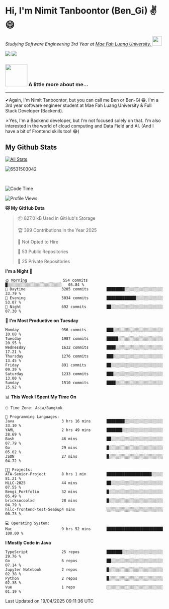 # Hi, I'm Nimit Tanboontor (Ben_Gi) ✌😄
<p><em>Studying Software Engineering 3rd Year at <a href="https://en.mfu.ac.th/home.html"> Mae Fah Luang University.
</a><img src="https://media.giphy.com/media/WUlplcMpOCEmTGBtBW/giphy.gif" width="30"> </em></p>


[![](https://img.shields.io/badge/linkedin-%230077B5.svg?style=for-the-badge&logo=linkedin)]([https://www.linkedin.com/in/thanaphoom-babparn/](https://www.linkedin.com/in/nimit-tanbooutor-798139246/))
[![](https://img.shields.io/badge/Medium-12100E?style=for-the-badge&logo=medium&logoColor=white)](https://medium.com/@nimittanbooutor)

### <img src="https://media.giphy.com/media/VgCDAzcKvsR6OM0uWg/giphy.gif" width="70"> A little more about me...  

<hr> <!-- Horizontal line -->

&#10004;Again, I'm Nimit Tanboontor, but you can call me Ben or Ben-Gi 😁. I'm a 3rd year software engineer student at Mae Fah Luang University & Full Stack Developer (Backend).

&#10007;Yes, I'm a Backend developer, but I'm not focused solely on that. I'm also interested in the world of cloud computing and Data Field and AI. (And I have a bit of Frontend skills too! 😂)


## My Github Stats

[![All Stats](https://github-readme-stats.vercel.app/api?username=6531503042&show_icons=true&theme=algolia)](https://github.com/6531503042)

<p><img align="center" src="https://github-readme-streak-stats.herokuapp.com/?user=6531503042&" alt="6531503042" /></p>

<br />


<!--START_SECTION:waka-->
![Code Time](http://img.shields.io/badge/Code%20Time-476%20hrs%209%20mins-blue)

![Profile Views](http://img.shields.io/badge/Profile%20Views-7-blue)

**🐱 My GitHub Data** 

> 📦 827.0 kB Used in GitHub's Storage 
 > 
> 🏆 399 Contributions in the Year 2025
 > 
> 🚫 Not Opted to Hire
 > 
> 📜 53 Public Repositories 
 > 
> 🔑 25 Private Repositories 
 > 
**I'm a Night 🦉** 

```text
🌞 Morning                554 commits         █░░░░░░░░░░░░░░░░░░░░░░░░   05.84 % 
🌆 Daytime                3205 commits        ████████░░░░░░░░░░░░░░░░░   33.79 % 
🌃 Evening                5034 commits        █████████████░░░░░░░░░░░░   53.07 % 
🌙 Night                  692 commits         ██░░░░░░░░░░░░░░░░░░░░░░░   07.30 % 
```
📅 **I'm Most Productive on Tuesday** 

```text
Monday                   956 commits         ███░░░░░░░░░░░░░░░░░░░░░░   10.08 % 
Tuesday                  1987 commits        █████░░░░░░░░░░░░░░░░░░░░   20.95 % 
Wednesday                1632 commits        ████░░░░░░░░░░░░░░░░░░░░░   17.21 % 
Thursday                 1276 commits        ███░░░░░░░░░░░░░░░░░░░░░░   13.45 % 
Friday                   891 commits         ██░░░░░░░░░░░░░░░░░░░░░░░   09.39 % 
Saturday                 1233 commits        ███░░░░░░░░░░░░░░░░░░░░░░   13.00 % 
Sunday                   1510 commits        ████░░░░░░░░░░░░░░░░░░░░░   15.92 % 
```


📊 **This Week I Spent My Time On** 

```text
🕑︎ Time Zone: Asia/Bangkok

💬 Programming Languages: 
Java                     3 hrs 16 mins       ████████░░░░░░░░░░░░░░░░░   33.10 % 
YAML                     2 hrs 49 mins       ███████░░░░░░░░░░░░░░░░░░   28.69 % 
Bash                     46 mins             ██░░░░░░░░░░░░░░░░░░░░░░░   07.79 % 
Go                       29 mins             █░░░░░░░░░░░░░░░░░░░░░░░░   05.02 % 
JSON                     27 mins             █░░░░░░░░░░░░░░░░░░░░░░░░   04.72 % 

🐱‍💻 Projects: 
ATA-Senior-Project       8 hrs 1 min         ████████████████████░░░░░   81.21 % 
HLLC-2025                44 mins             ██░░░░░░░░░░░░░░░░░░░░░░░   07.55 % 
Bengi_Portfolio          32 mins             █░░░░░░░░░░░░░░░░░░░░░░░░   05.49 % 
bricksocoolxd            28 mins             █░░░░░░░░░░░░░░░░░░░░░░░░   04.79 % 
hllc-frontend-test-SeaSup4 mins              ░░░░░░░░░░░░░░░░░░░░░░░░░   00.73 % 

💻 Operating System: 
Mac                      9 hrs 52 mins       █████████████████████████   100.00 % 
```

**I Mostly Code in Java** 

```text
TypeScript               25 repos            ███████░░░░░░░░░░░░░░░░░░   29.76 % 
Go                       6 repos             ██░░░░░░░░░░░░░░░░░░░░░░░   07.14 % 
Jupyter Notebook         2 repos             █░░░░░░░░░░░░░░░░░░░░░░░░   02.38 % 
Python                   2 repos             █░░░░░░░░░░░░░░░░░░░░░░░░   02.38 % 
Vue                      1 repo              ░░░░░░░░░░░░░░░░░░░░░░░░░   01.19 % 
```




 Last Updated on 19/04/2025 09:11:36 UTC
<!--END_SECTION:waka-->
